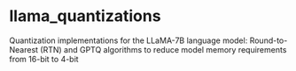 # llama_quantizations
Quantization implementations for the LLaMA-7B language model: Round-to-Nearest (RTN) and GPTQ algorithms to reduce model memory requirements from 16-bit to 4-bit
